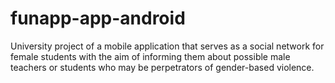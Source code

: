 # funapp-app-android
University project of a mobile application that serves as a social network for female students with the aim of informing them about possible male teachers or students who may be perpetrators of gender-based violence.
